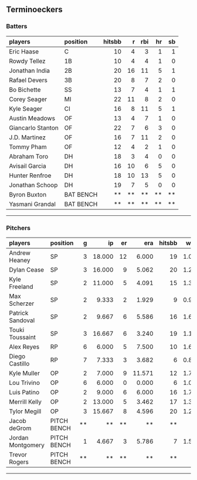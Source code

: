 ## Terminoeckers

### Batters

 
|players           |position  | hitsbb|  r| rbi| hr| sb| 
|:-----------------|:---------|------:|--:|---:|--:|--:| 
|Eric Haase        |C         |     10|  4|   3|  1|  1| 
|Rowdy Tellez      |1B        |     10|  4|   4|  1|  0| 
|Jonathan India    |2B        |     20| 16|  11|  5|  1| 
|Rafael Devers     |3B        |     20|  8|   7|  2|  0| 
|Bo Bichette       |SS        |     13|  7|   4|  1|  1| 
|Corey Seager      |MI        |     22| 11|   8|  2|  0| 
|Kyle Seager       |CI        |     16|  8|  11|  5|  1| 
|Austin Meadows    |OF        |     13|  4|   7|  1|  0| 
|Giancarlo Stanton |OF        |     22|  7|   6|  3|  0| 
|J.D. Martinez     |OF        |     16|  7|  11|  2|  0| 
|Tommy Pham        |OF        |     12|  4|   2|  1|  0| 
|Abraham Toro      |DH        |     18|  3|   4|  0|  0| 
|Avisail Garcia    |DH        |     16| 10|   6|  5|  0| 
|Hunter Renfroe    |DH        |     18| 10|  13|  5|  0| 
|Jonathan Schoop   |DH        |     19|  7|   5|  0|  0| 
|Byron Buxton      |BAT BENCH |     **| **|  **| **| **| 
|Yasmani Grandal   |BAT BENCH |     **| **|  **| **| **| 


* * *

### Pitchers

 
|players           |position    |  g|     ip| er|    era| hitsbb|  whip| so|  w| sv| 
|:-----------------|:-----------|--:|------:|--:|------:|------:|-----:|--:|--:|--:| 
|Andrew Heaney     |SP          |  3| 18.000| 12|  6.000|     19| 1.056| 18|  2|  0| 
|Dylan Cease       |SP          |  3| 16.000|  9|  5.062|     20| 1.250| 21|  1|  0| 
|Kyle Freeland     |SP          |  2| 11.000|  5|  4.091|     15| 1.364| 12|  2|  0| 
|Max Scherzer      |SP          |  2|  9.333|  2|  1.929|      9| 0.964| 13|  1|  0| 
|Patrick Sandoval  |SP          |  2|  9.667|  6|  5.586|     16| 1.655|  7|  0|  0| 
|Touki Toussaint   |SP          |  3| 16.667|  6|  3.240|     19| 1.140| 15|  1|  0| 
|Alex Reyes        |RP          |  6|  6.000|  5|  7.500|     10| 1.667|  9|  0|  3| 
|Diego Castillo    |RP          |  7|  7.333|  3|  3.682|      6| 0.818|  7|  0|  0| 
|Kyle Muller       |OP          |  2|  7.000|  9| 11.571|     12| 1.714|  4|  0|  0| 
|Lou Trivino       |OP          |  6|  6.000|  0|  0.000|      6| 1.000|  3|  1|  3| 
|Luis Patino       |OP          |  2|  9.000|  6|  6.000|     16| 1.778|  9|  0|  0| 
|Merrill Kelly     |OP          |  2| 13.000|  5|  3.462|     17| 1.308|  7|  0|  0| 
|Tylor Megill      |OP          |  3| 15.667|  8|  4.596|     20| 1.277| 17|  0|  0| 
|Jacob deGrom      |PITCH BENCH | **|     **| **|     **|     **|    **| **| **| **| 
|Jordan Montgomery |PITCH BENCH |  1|  4.667|  3|  5.786|      7| 1.500|  6|  0|  0| 
|Trevor Rogers     |PITCH BENCH | **|     **| **|     **|     **|    **| **| **| **| 


* * *


